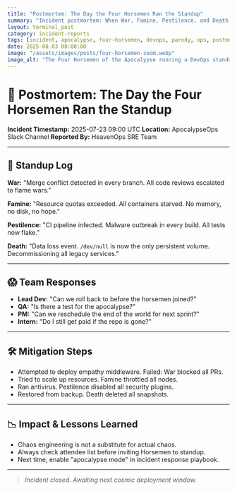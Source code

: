 ```yaml
---
title: "Postmortem: The Day the Four Horsemen Ran the Standup"
summary: "Incident postmortem: When War, Famine, Pestilence, and Death took over the ops standup, chaos reigned and the team scrambled to mitigate the apocalypse."
layout: terminal_post
category: incident-reports
tags: [incident, apocalypse, four-horsemen, devops, parody, ops, postmortem]
date: 2025-08-03 08:00:00
image: "/assets/images/posts/four-horsemen-zoom.webp"
image_alt: "The Four Horsemen of the Apocalypse running a DevOps standup meeting"
---
```


# 🏇 Postmortem: The Day the Four Horsemen Ran the Standup

**Incident Timestamp:** 2025-07-23 09:00 UTC
**Location:** ApocalypseOps Slack Channel
**Reported By:** HeavenOps SRE Team

---

## 📝 Standup Log

**War:** "Merge conflict detected in every branch. All code reviews escalated to flame wars."

**Famine:** "Resource quotas exceeded. All containers starved. No memory, no disk, no hope."

**Pestilence:** "CI pipeline infected. Malware outbreak in every build. All tests now flake."

**Death:** "Data loss event. `/dev/null` is now the only persistent volume. Decommissioning all legacy services."

---

## 😱 Team Responses

- **Lead Dev:** "Can we roll back to before the horsemen joined?"
- **QA:** "Is there a test for the apocalypse?"
- **PM:** "Can we reschedule the end of the world for next sprint?"
- **Intern:** "Do I still get paid if the repo is gone?"

---

## 🛠️ Mitigation Steps

- Attempted to deploy empathy middleware. Failed: War blocked all PRs.
- Tried to scale up resources. Famine throttled all nodes.
- Ran antivirus. Pestilence disabled all security plugins.
- Restored from backup. Death deleted all snapshots.

---

## 📉 Impact & Lessons Learned

- Chaos engineering is not a substitute for actual chaos.
- Always check attendee list before inviting Horsemen to standup.
- Next time, enable "apocalypse mode" in incident response playbook.

---

> *Incident closed. Awaiting next cosmic deployment window.*
